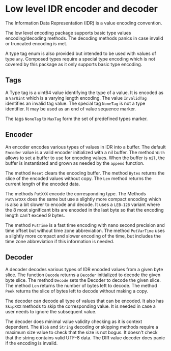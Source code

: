 # Low level IDR encoder and decoder

The Information Data Representation (IDR) is a value encoding convention.

The low level encoding package supports basic type values
encoding/decoding methods. The decoding methods panics in case
invalid or truncated encoding is met.

A type tag enum is also provided but intended to be used with
values of type `any`. Composed types require a special type
encoding which is not covered by this package as it only
supports basic type encoding.

## Tags

A Type tag is a uint64 value identifying the type of a value. It is
encoded as a `VarUint` which is a varying length encoding. The
value `InvalidTag` identifies an invalid tag value. The special tag
`NoneTag` is not a type identifier. It may be used as an end of
value sequence marker.

The tags `NoneTag` to `MaxTag` form the set of predefined types marker.

## Encoder

An encoder encodes various types of values in IDR into a buffer.
The default `Encoder` value is a valid encoder initialized with a nil
buffer. The method `With` allows to set a buffer to use for
encoding values. When the buffer is `nil`, the buffer is instantiated
and grown as needed by the `append` function.

The method `Reset` clears the encoding buffer. The method `Bytes`
returns the slice of the encoded values without copy. The `Len` method
returns the current length of the encoded data.

The methods `PutXXX` encode the corresponding type. The Methods `PutVarXXX`
does the same but use a slightly more compact encoding which is also a bit
slower to encode and decode. It uses a `LEB-128` variant where the 8 most
significant bits are encoded in the last byte so that the encoding length
can't exceed 9 bytes.

The method `PutTime` is a fast time encoding with nano second precision and
time offset but without time zone abbreviation. The method `PutVarTime`
uses a slightly more compact and slower encoding of the time, but includes
the time zone abbreviation if this information is needed.

## Decoder

A decoder decodes various types of IDR encoded values from a given byte
slice. The function `Decode` returns a `Decoder` initialized to decode
the given byte slice. The method `Decode` sets the Decoder to decode
the given slice. The method `Len` returns the number of bytes left to
decode. The method `Peek` returns the slice of bytes left to decode
without making a copy.

The decoder can decode all type of values that can be encoded. It also
has `SkipXXX` methods to skip the corresponding value. It is needed in
case a user needs to ignore the subsequent value.

The decoder does minimal value validity checking as it is context dependent.
The `Blob` and `String` decoding or skipping methods require a maximum size
value to check that the size is not bogus. It doesn't check that the string
contains valid UTF-8 data. The DIR value decoder does panic if the encoding
is invalid.
